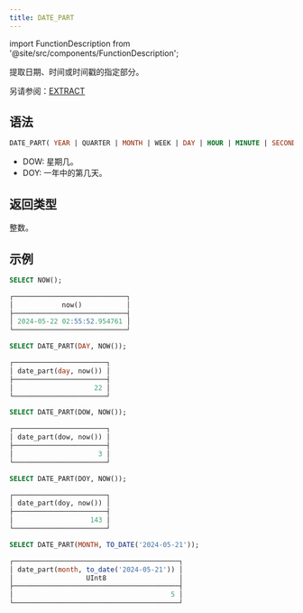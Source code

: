 ```yaml
---
title: DATE_PART
---
```


import FunctionDescription from '@site/src/components/FunctionDescription';

<FunctionDescription description="引入或更新于：v1.2.153"/>

提取日期、时间或时间戳的指定部分。

另请参阅：[EXTRACT](extract.md)

## 语法

```sql
DATE_PART( YEAR | QUARTER | MONTH | WEEK | DAY | HOUR | MINUTE | SECOND | DOW | DOY, <date_or_time_expr> )
```

- DOW: 星期几。
- DOY: 一年中的第几天。

## 返回类型

整数。

## 示例

```sql
SELECT NOW();

┌────────────────────────────┐
│            now()           │
├────────────────────────────┤
│ 2024-05-22 02:55:52.954761 │
└────────────────────────────┘

SELECT DATE_PART(DAY, NOW());

┌───────────────────────┐
│ date_part(day, now()) │
├───────────────────────┤
│                    22 │
└───────────────────────┘

SELECT DATE_PART(DOW, NOW());

┌───────────────────────┐
│ date_part(dow, now()) │
├───────────────────────┤
│                     3 │
└───────────────────────┘

SELECT DATE_PART(DOY, NOW());

┌───────────────────────┐
│ date_part(doy, now()) │
├───────────────────────┤
│                   143 │
└───────────────────────┘

SELECT DATE_PART(MONTH, TO_DATE('2024-05-21'));

┌─────────────────────────────────────────┐
│ date_part(month, to_date('2024-05-21')) │
│                  UInt8                  │
├─────────────────────────────────────────┤
│                                       5 │
└─────────────────────────────────────────┘
```